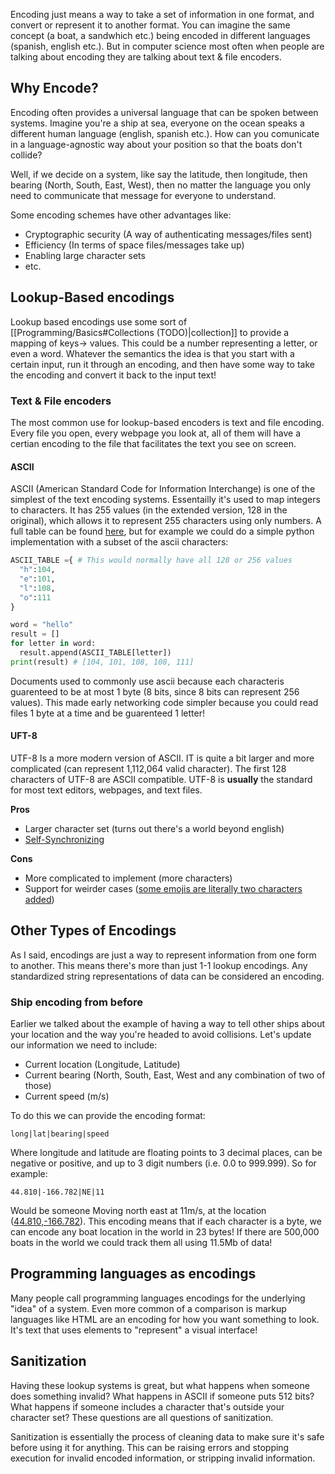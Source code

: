Encoding just means a way to take a set of information in one format, and convert or represent it to another format. You can imagine the same concept (a boat, a sandwhich etc.) being encoded in different languages (spanish, english etc.). But in computer science most often when people are talking about encoding they are talking about text & file encoders.

## Why Encode?

Encoding often provides a universal language that can be spoken between systems. Imagine you're a ship at sea, everyone on the ocean speaks a different human language (english, spanish etc.). How can you comunicate in a language-agnostic way about your position so that the boats don't collide?

Well, if we decide on a system, like say the latitude, then longitude, then bearing (North, South, East, West), then no matter the language you only need to communicate that message for everyone to understand. 

Some encoding schemes have other advantages like: 

- Cryptographic security (A way of authenticating messages/files sent)
- Efficiency (In terms of space files/messages take up)
- Enabling large character sets
- etc.

## Lookup-Based encodings

Lookup based encodings use some sort of [[Programming/Basics#Collections (TODO)|collection]] to provide a mapping of keys-> values. This could be a number representing a letter, or even a word. Whatever the semantics the idea is that you start with a certain input, run it through an encoding, and then have some way to take the encoding and convert it back to the input text!

### Text & File encoders

The most common use for lookup-based encoders is text and file encoding. Every file you open, every webpage you look at, all of them will have a certian encoding to the file that facilitates the text you see on screen.

#### ASCII

ASCII (American Standard Code for Information Interchange) is one of the simplest of the text encoding systems. Essentailly it's used to map integers to characters. It has 255 values (in the extended version, 128 in the original), which allows it to represent 255 characters using only numbers. A full table can be found [here](https://www.asciitable.com/), but for example we could do a simple python implementation with a subset of the ascii characters:

```python
ASCII_TABLE ={ # This would normally have all 128 or 256 values
  "h":104,
  "e":101,
  "l":108,
  "o":111
}

word = "hello"
result = []
for letter in word:
  result.append(ASCII_TABLE[letter])
print(result) # [104, 101, 108, 108, 111]
```

Documents used to commonly use ascii because each characteris guarenteed to be at most 1 byte (8 bits, since 8 bits can represent 256 values). This made early networking code simpler because you could read files 1 byte at a time and be guarenteed 1 letter!

#### UFT-8

UTF-8 Is a more modern version of ASCII. IT is quite a bit larger and more complicated (can represent 1,112,064 valid character). The first 128 characters of UTF-8 are ASCII compatible. UTF-8 is **usually** the standard for most text editors, webpages, and text files.

**Pros**

- Larger character set (turns out there's a world beyond english)
- [Self-Synchronizing](https://en.wikipedia.org/wiki/Self-synchronizing_code)

**Cons**

- More complicated to implement (more characters) 
- Support for weirder cases ([some emojis are literally two characters added](https://www.fluentpython.com/extra/multi-character-emojis/))

## Other Types of Encodings

As I said, encodings are just a way to represent information from one form to another. This means there's more than just 1-1 lookup encodings. Any standardized string representations of data can be considered an encoding.

### Ship encoding from before

Earlier we talked about the example of having a way to tell other ships about your location and the way you're headed to avoid collisions. Let's update our information we need to include:

- Current location (Longitude, Latitude)
- Current bearing (North, South, East, West and any combination of two of those)
- Current speed (m/s)

To do this we can provide the encoding format:

`long|lat|bearing|speed`

Where longitude and latitude are floating points to 3 decimal places, can be negative or positive, and up to 3 digit numbers (i.e. 0.0 to 999.999). So for example:

`44.810|-166.782|NE|11`

Would be someone Moving north east at 11m/s, at the location ([44.810,-166.782](https://goo.gl/maps/nXWfgErGyhuDuvZy9)). This encoding means that if each character is a byte, we can encode any boat location in the world in 23 bytes! If there are 500,000 boats in the world we could track them all using 11.5Mb of data!
## Programming languages as encodings

Many people call programming languages encodings for the underlying "idea" of a system. Even more common of a comparison is markup languages like HTML are an encoding for how you want something to look. It's text that uses elements to "represent" a visual interface!
## Sanitization

Having these lookup systems is great, but what happens when someone does something invalid? What happens in ASCII if someone puts 512 bits? What happens if someone includes a character that's outside your character set? These questions are all questions of sanitization.

Sanitization is essentially the process of cleaning data to make sure it's safe before using it for anything. This can be raising errors and stopping execution for invalid encoded information, or stripping invalid information.

